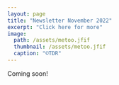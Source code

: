 ```yaml
---
layout: page
title: "Newsletter November 2022"
excerpt: "Click here for more"
image: 
  path: /assets/metoo.jfif
  thumbnail: /assets/metoo.jfif
  caption: "©TDR"
---
```

 
Coming soon!
